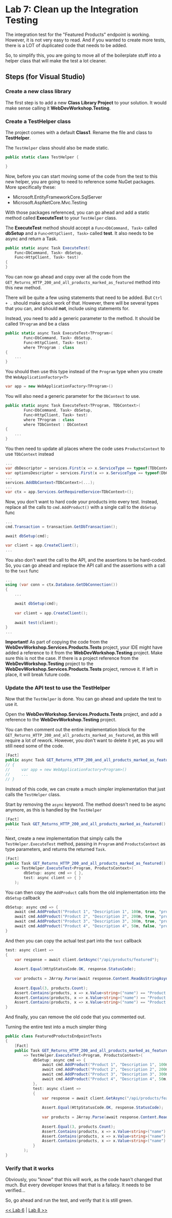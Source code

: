 # Lab 7: Clean up the Integration Testing


The integration test for the "Featured Products" endpoint is working. However, it is not very easy to read. And if you wanted to create more tests, there is a LOT of duplicated code that needs to be added.

So, to simplify this, you are going to move all of the boilerplate stuff into a helper class that will make the test a lot cleaner.

## Steps (for Visual Studio)

### Create a new class library

The first step is to add a new __Class Library Project__ to your solution. It would make sense calling it __WebDevWorkshop.Testing__.

### Create a TestHelper class

The project comes with a default __Class1__. Rename the file and class to __TestHelper__.

The `TestHelper` class should also be made static.

```csharp
public static class TestHelper { 

}
```


Now, before you can start moving some of the code from the test to this new helper, you are going to need to reference some NuGet packages. More specifically these:

- Microsoft.EntityFrameworkCore.SqlServer
- Microsoft.AspNetCore.Mvc.Testing

With those packages referenced, you can go ahead and add a static method called __ExecuteTest__ to your `TestHelper` class. 

The __ExecuteTest__ method should accept a `Func<DbCommand, Task>` called __dbSetup__ and a `Func<HttpClient, Task>` called __test__. It also needs to be async and return a Task.

```csharp
public static async Task ExecuteTest(
    Func<DbCommand, Task> dbSetup, 
    Func<HttpClient, Task> test)
{
}
```

You can now go ahead and copy over all the code from the `GET_Returns_HTTP_200_and_all_products_marked_as_featured` method into this new method.

There will be quite a few using statements that need to be added. But `Ctrl + .` should make quick work of that. However, there will be several types that you can, and should __not__, include using statements for.

Instead, you need to add a generic parameter to the method. It should be called `TProgram` and be a class

```csharp
public static async Task ExecuteTest<TProgram>(
        Func<DbCommand, Task> dbSetup, 
        Func<HttpClient, Task> test)
        where TProgram : class
{
    ...
}
```


You should then use this type instead of the `Program` type when you create the `WebApplicationFactory<T>`

```csharp
var app = new WebApplicationFactory<TProgram>()
```

You will also need a generic parameter for the `DbContext` to use.

```csharp
public static async Task ExecuteTest<TProgram, TDbContext>(
        Func<DbCommand, Task> dbSetup, 
        Func<HttpClient, Task> test)
        where TProgram : class
        where TDbContext : DbContext
{
    ...
}
```

You then need to update all places where the code uses `ProductsContext` to use `TDbContext` instead

```csharp
...
var dbDescriptor = services.First(x => x.ServiceType == typeof(TDbContext));
var optionsDescriptor = services.First(x => x.ServiceType == typeof(DbContextOptions<TDbContext>));
...
services.AddDbContext<TDbContext>(...);
...
var ctx = app.Services.GetRequiredService<TDbContext>();
```

Now, you don't want to hard code your products into every test. Instead, replace all the calls to `cmd.AddProduct()` with a single call to the `dbSetup` func

```csharp
...
cmd.Transaction = transaction.GetDbTransaction();

await dbSetup(cmd);

var client = app.CreateClient();
...
```


You also don't want the call to the API, and the assertions to be hard-coded. So, you can go ahead and replace the API call and the assertions with a call to the `test` func

```csharp
...
using (var conn = ctx.Database.GetDbConnection())
{
    ...

    await dbSetup(cmd);
    
    var client = app.CreateClient();
    
    await test(client);
}
...
```


__Important!__ As part of copying the code from the __WebDevWorkshop.Services.Products.Tests__ project, your IDE might have added a reference to it from the __WebDevWorkshop.Testing__ project. Make sure this is not the case. If there is a project reference from the __WebDevWorkshop.Testing__ project to the __WebDevWorkshop.Services.Products.Tests__ project, remove it. If left in place, it will break future code.

### Update the API test to use the TestHelper

Now that the `TestHelper` is done. You can go ahead and update the test to use it.

Open the __WebDevWorkshop.Services.Products.Tests__ project, and add a reference to the __WebDevWorkshop.Testing__ project.


You can then comment out the entire implementation block for the `GET_Returns_HTTP_200_and_all_products_marked_as_featured`, as this will require a lot of rework. However, you don't want to delete it yet, as you will still need some of the code.

```csharp
[Fact]
public async Task GET_Returns_HTTP_200_and_all_products_marked_as_featured()
// {
//     var app = new WebApplicationFactory<Program>()
//     ...
// }
```


Instead of this code, we can create a much simpler implementation that just calls the `TestHelper` class.

Start by removing the `async` keyword. The method doesn't need to be async anymore, as this is handled by the `TestHelper`

```csharp
[Fact]
public Task GET_Returns_HTTP_200_and_all_products_marked_as_featured()
...
```


Next, create a new implementation that simply calls the `TestHelper.ExecuteTest` method, passing in `Program` and `ProductsContext` as type parameters, and returns the returned `Task`.

```csharp
[Fact]
public Task GET_Returns_HTTP_200_and_all_products_marked_as_featured()
    => TestHelper.ExecuteTest<Program, ProductsContext>(
        dbSetup: async cmd => { },
        test: async client => { }
    );
```

You can then copy the `AddProduct` calls from the old implementation into the `dbSetup` callback

```csharp
dbSetup: async cmd => {
    await cmd.AddProduct("Product 1", "Description 1", 100m, true, "product1");
    await cmd.AddProduct("Product 2", "Description 2", 200m, true, "product2");
    await cmd.AddProduct("Product 3", "Description 3", 300m, true, "product3");
    await cmd.AddProduct("Product 4", "Description 4", 50m, false, "product4"); 
}
```

And then you can copy the actual test part into the `test` callback

```csharp
test: async client =>
{
    var response = await client.GetAsync("/api/products/featured");
    
    Assert.Equal(HttpStatusCode.OK, response.StatusCode);
    
    var products = JArray.Parse(await response.Content.ReadAsStringAsync());
    
    Assert.Equal(3, products.Count);
    Assert.Contains(products, x => x.Value<string>("name") == "Product 1");
    Assert.Contains(products, x => x.Value<string>("name") == "Product 2");
    Assert.Contains(products, x => x.Value<string>("name") == "Product 3");
}
```

And finally, you can remove the old code that you commented out.

Turning the entire test into a much simpler thing

```csharp
public class FeaturedProductsEndpointTests
{
    [Fact]
    public Task GET_Returns_HTTP_200_and_all_products_marked_as_featured()
        => TestHelper.ExecuteTest<Program, ProductsContext>(
            dbSetup: async cmd => {
                await cmd.AddProduct("Product 1", "Description 1", 100m, true, "product1");
                await cmd.AddProduct("Product 2", "Description 2", 200m, true, "product2");
                await cmd.AddProduct("Product 3", "Description 3", 300m, true, "product3");
                await cmd.AddProduct("Product 4", "Description 4", 50m, false, "product4"); 
            },
            test: async client =>
            {
                var response = await client.GetAsync("/api/products/featured");
                
                Assert.Equal(HttpStatusCode.OK, response.StatusCode);
                
                var products = JArray.Parse(await response.Content.ReadAsStringAsync());
                
                Assert.Equal(3, products.Count);
                Assert.Contains(products, x => x.Value<string>("name") == "Product 1");
                Assert.Contains(products, x => x.Value<string>("name") == "Product 2");
                Assert.Contains(products, x => x.Value<string>("name") == "Product 3");
            }
        );
}
```

### Verify that it works


Obviously, you "know" that this will work, as the code hasn't changed that much. But every developer knows that that is a fallacy. It needs to be verified...

So, go ahead and run the test, and verify that it is still green.

[<< Lab 6](../lab6/lab6.md) | [Lab 8 >>](../lab8/lab8.md)
